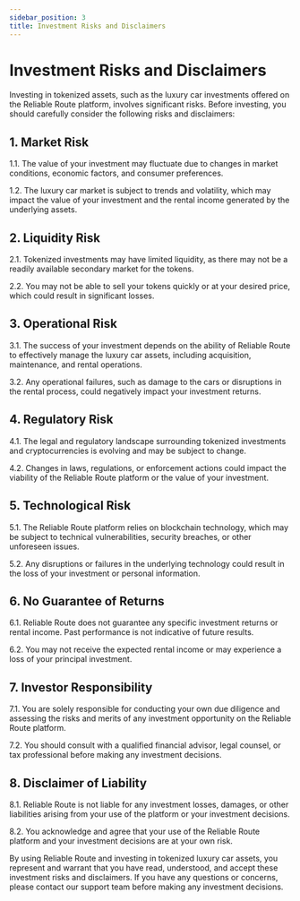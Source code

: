 ```yaml
---
sidebar_position: 3
title: Investment Risks and Disclaimers
---
```


# Investment Risks and Disclaimers

Investing in tokenized assets, such as the luxury car investments offered on the Reliable Route platform, involves significant risks. Before investing, you should carefully consider the following risks and disclaimers:

## 1. Market Risk

1.1. The value of your investment may fluctuate due to changes in market conditions, economic factors, and consumer preferences.

1.2. The luxury car market is subject to trends and volatility, which may impact the value of your investment and the rental income generated by the underlying assets.

## 2. Liquidity Risk

2.1. Tokenized investments may have limited liquidity, as there may not be a readily available secondary market for the tokens.

2.2. You may not be able to sell your tokens quickly or at your desired price, which could result in significant losses.

## 3. Operational Risk

3.1. The success of your investment depends on the ability of Reliable Route to effectively manage the luxury car assets, including acquisition, maintenance, and rental operations.

3.2. Any operational failures, such as damage to the cars or disruptions in the rental process, could negatively impact your investment returns.

## 4. Regulatory Risk

4.1. The legal and regulatory landscape surrounding tokenized investments and cryptocurrencies is evolving and may be subject to change.

4.2. Changes in laws, regulations, or enforcement actions could impact the viability of the Reliable Route platform or the value of your investment.

## 5. Technological Risk

5.1. The Reliable Route platform relies on blockchain technology, which may be subject to technical vulnerabilities, security breaches, or other unforeseen issues.

5.2. Any disruptions or failures in the underlying technology could result in the loss of your investment or personal information.

## 6. No Guarantee of Returns

6.1. Reliable Route does not guarantee any specific investment returns or rental income. Past performance is not indicative of future results.

6.2. You may not receive the expected rental income or may experience a loss of your principal investment.

## 7. Investor Responsibility

7.1. You are solely responsible for conducting your own due diligence and assessing the risks and merits of any investment opportunity on the Reliable Route platform.

7.2. You should consult with a qualified financial advisor, legal counsel, or tax professional before making any investment decisions.

## 8. Disclaimer of Liability

8.1. Reliable Route is not liable for any investment losses, damages, or other liabilities arising from your use of the platform or your investment decisions.

8.2. You acknowledge and agree that your use of the Reliable Route platform and your investment decisions are at your own risk.

By using Reliable Route and investing in tokenized luxury car assets, you represent and warrant that you have read, understood, and accept these investment risks and disclaimers. If you have any questions or concerns, please contact our support team before making any investment decisions.